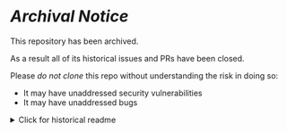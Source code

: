 # ***Archival Notice***
This repository has been archived.

As a result all of its historical issues and PRs have been closed.

Please *do not clone* this repo without understanding the risk in doing so:
- It may have unaddressed security vulnerabilities
- It may have unaddressed bugs

<details>
   <summary>Click for historical readme</summary>

# dbt faker 
Generate fake/test/demo/sample data directly from dbt. dbt_faker is a python model generator for generating data within a [dbt](https://docs.getdbt.com/docs/introduction) project using the Python [Faker](https://faker.readthedocs.io/en/master/) project. 

![Welcome to the dbt faker project!](https://i.imgflip.com/4cfh9t.jpg)

## Install
Include in `packages.yml`:

```yaml
packages:
  - git: &quot;https://github.com/dbt-labs/dbt_faker.git&quot;
    revision: main 
```

### Requirements 
- dbt version &gt;= 1.3

## How to use it 
### 1. Add a source override macro in your project 
Create the file `macro/dbt_faker_source_override.sql` that looks like this:

```
{% macro source(source_name, table_name) %}
{{ return(dbt_faker.dbt_faker_source(source_name, table_name)) }}
{% endmacro %}
```
Activate the faker_enabled variable in your project.yml 
```
vars: 
  faker_enabled: true
```
### 2. Declare your sources.yml
including columns and [faker_providers](#providers), and add the meta config `faker_enabled:true`. 

```yaml
version: 2

sources:
  - name: tpch
    meta:
      faker_enabled: true
  - name: fake_tpch
    tables:
      - name: orders
        meta:
          faker_enabled: true
          faker_rows: 250
        columns:
          - name: o_orderkey
            meta:
              faker_provider: pyint

          - name: o_order_date
            meta:
              faker_provider: date

          # an example of using faker provider parameters
          # see docs for this example at https://faker.readthedocs.io/en/master/providers/faker.providers.lorem.html#faker.providers.lorem.Provider.word
          - name: o_customer_name
            meta:
              faker_provider: word
              faker_params:
                ext_word_list: [&quot;customer A&quot;, &quot;customer B&quot;, &quot;customer C&quot;]
```


### 3. Generate your python model 
Execute the command `dbt run-operation generate_faker_model`

### 4. Copy the output of your terminal and create a python model 
Create a file (e.g. dbt_faker.py) with the code generated from step #2

### 5. Execute your newly created python model
For example `dbt run -m dbt_faker.py`. This will create a table called fake__source_table for each source you have defined as fake-able

### 6. Use your fake data! 
Run the models depending on the fake sources and be amazed 

## Providers
dbt_faker relies on [Faker's](https://faker.readthedocs.io/en/master/) robust data providers. In order to use them, simply include the name of the provider in the `faker_provider` meta tag. A full list of providers is [here]([url](https://faker.readthedocs.io/en/master/providers.html)). Some examples you can use:

- [faker_provider.address](https://faker.readthedocs.io/en/master/providers/faker.providers.address.html) (48764 Howard Forge Apt. 421 Vanessaside, PA 19763)
- [faker_provider.name](https://faker.readthedocs.io/en/master/providers/faker.providers.person.html) ( Diego Maradona)
- [faker_provider.pyint](https://faker.readthedocs.io/en/master/providers/faker.providers.python.html) (1234)


If a fake_provider has not been defined for a column, dbt faker will generate a string by default. 


## FAQ

### `generate_faker_model` is skipping my sources   
    You should check that your sources have: 
        - Columns defined in the sources.yml
        - the meta field faker_enabled: true either at the source name level or source table name level
        - the meta field faker_enabled:false not defined at the source table level 

### `dbt run -m dbt_faker.py` gives me a warning that the selector haven't found the model
    You may not be running dbt 1.3, needed to be able to execute dbt python models

